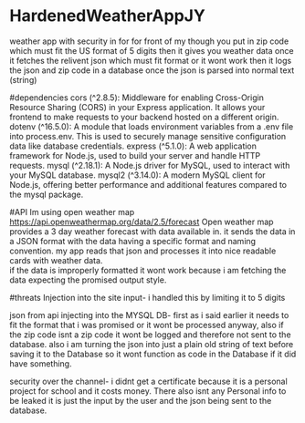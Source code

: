 # HardenedWeatherAppJY
weather app with security in for for front of my though
you put in zip code which must fit the US format of 5 digits 
then it gives you weather data once it fetches the relivent json which must fit format or it wont work
then it logs the json and zip code in a database once the json is parsed into normal text (string) 

#dependencies
cors (^2.8.5): Middleware for enabling Cross-Origin Resource Sharing (CORS) in your Express application. It allows your frontend to make requests to your backend hosted on a different origin.
dotenv (^16.5.0): A module that loads environment variables from a .env file into process.env. This is used to securely manage sensitive configuration data like database credentials.
express (^5.1.0): A web application framework for Node.js, used to build your server and handle HTTP requests.
mysql (^2.18.1): A Node.js driver for MySQL, used to interact with your MySQL database.
mysql2 (^3.14.0): A modern MySQL client for Node.js, offering better performance and additional features compared to the mysql package.

#API
Im using open weather map https://api.openweathermap.org/data/2.5/forecast
Open weather map provides a 3 day weather forecast with data available in.
it sends the data in a JSON format with the data having a specific format and naming convention. my app reads that json and processes it into nice readable cards with weather data.  
if the data is improperly formatted it wont work because i am fetching the data expecting the promised output style. 

#threats
Injection into the site input- i handled this by limiting it to 5 digits 

json from api injecting into the MYSQL DB- first as i said earlier it needs to fit the format that i was promised or it wont be processed anyway, also if the zip code isnt a zip code it wont be logged
and therefore not sent to the database. also i am turning the json into just a plain old string of text before saving it to the Database so it wont function as code in the Database if it did have something.

security over the channel- i didnt get a certificate because it is a personal project for school and it costs money. 
There also isnt any Personal info to be leaked it is just the input by the user and the json being sent to the database. 
